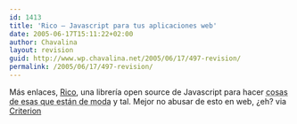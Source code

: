 ```yaml
---
id: 1413
title: 'Rico – Javascript para tus aplicaciones web'
date: 2005-06-17T15:11:22+02:00
author: Chavalina
layout: revision
guid: http://www.wp.chavalina.net/2005/06/17/497-revision/
permalink: /2005/06/17/497-revision/
---
```

Más enlaces, <a href="http://openrico.org/home.page" target="_blank">Rico</a>, una librería open source de Javascript para hacer <acronym title="AJAX (pino)">cosas de esas que están de moda</acronym> y tal. Mejor no abusar de esto en web, ¿eh? via <a href="http://www.criteriondg.info/wordpress/archives/2005/06/17/rico/" target="_blank">Criterion</a>